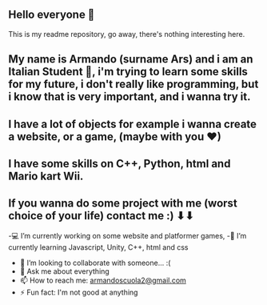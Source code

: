 ## Hello everyone 👋
This is my readme repository, go away, there's nothing interesting here.
## My name is Armando (surname Ars) and i am an Italian Student 🍕, i'm trying to learn some skills for my future, i don't really like programming, but i know that is very important, and i wanna try it. 
## I have a lot of objects for example i wanna create a website, or a game, (maybe with you ❤)
## I have some skills on C++, Python,  html and Mario kart Wii.
## If you wanna do some project with me (worst choice of your life) contact me :) ⬇⬇



-💻 I’m currently working on some website and  platformer games, 
-🌱 I’m currently learning Javascript, Unity, C++, html and css
- 👯 I’m looking to collaborate with someone... :(
- 💬 Ask me about everything
- 📫 How to reach me: armandoscuola2@gmail.com 
- ⚡ Fun fact: I'm not good at anything

